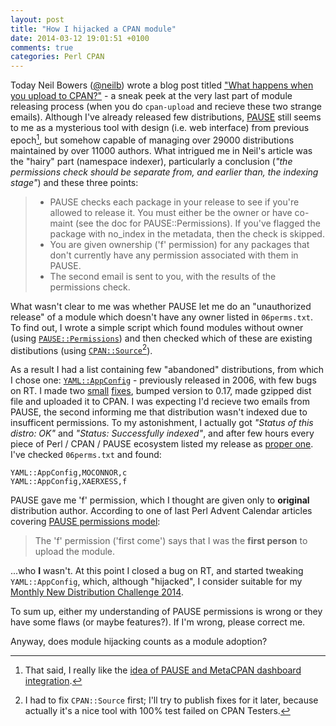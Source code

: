 ```yaml
---
layout: post
title: "How I hijacked a CPAN module"
date: 2014-03-12 19:01:51 +0100
comments: true
categories: Perl CPAN
---
```


Today Neil Bowers ([@neilb](https://twitter.com/neilbowers/)) wrote a blog post titled ["What happens when you upload to CPAN?"](http://neilb.org/2014/03/11/uploading-01.html) - a sneak peek at the very last part of module releasing process (when you do `cpan-upload` and recieve these two strange emails). Although I've already released few distributions, [PAUSE](https://pause.perl.org) still seems to me as a mysterious tool with design (i.e. web interface) from previous epoch[^1], but somehow capable of managing over 29000 distributions maintained by over 11000 authors. <!-- more -->What intrigued me in Neil's article was the "hairy" part (namespace indexer), particularly a conclusion (_"the permissions check should be separate from, and earlier than, the indexing stage"_) and these three points:

 > - PAUSE checks each package in your release to see if you're allowed to release it. You must either be the owner or have co-maint (see the doc for PAUSE::Permissions). If you've flagged the package with no_index in the metadata, then the check is skipped.
 > - You are given ownership ('f' permission) for any packages that don't currently have any permission associated with them in PAUSE.
 > - The second email is sent to you, with the results of the permissions check.

What wasn't clear to me was whether PAUSE let me do an "unauthorized release" of a module which doesn't have any owner listed in `06perms.txt`. To find out, I wrote a simple script which found modules without owner (using [`PAUSE::Permissions`](https://metacpan.org/pod/PAUSE::Permissions)) and then checked which of these are existing distibutions (using [`CPAN::Source`](https://metacpan.org/pod/CPAN::Source)[^2]). 

As a result I had a list containing few "abandoned" distributions, from which I chose one: [`YAML::AppConfig`](https://metacpan.org/pod/release/MOCONNOR/YAML-AppConfig-0.16/lib/YAML/AppConfig.pm) - previously released in 2006, with few bugs on RT. I made two [small](https://github.com/Xaerxess/YAML-AppConfig/commit/891079cc8c10cf660630503e6da7314a3cd977f9) [fixes](https://github.com/Xaerxess/YAML-AppConfig/commit/29a9017943a2db3ff4bbfe249fe3bd0f8dc4eda6), bumped version to 0.17, made gzipped dist file and uploaded it to CPAN. I was expecting I'd recieve two emails from PAUSE, the second informing me that distribution wasn't indexed due to insufficent permissions. To my astonishment, I actually got _"Status of this distro: OK"_ and _"Status: Successfully indexed"_, and after few hours every piece of Perl / CPAN / PAUSE ecosystem listed my release as [proper one](https://metacpan.org/pod/YAML::AppConfig). I've checked `06perms.txt` and found:

    YAML::AppConfig,MOCONNOR,c
    YAML::AppConfig,XAERXESS,f

PAUSE gave me 'f' permission, which I thought are given only to **original** distribution author. According to one of last Perl Advent Calendar articles covering [PAUSE permissions model](http://perladvent.org/2013/2013-12-08.html):

> The 'f' permission ('first come') says that I was the **first person** to upload the module.

...who **I** wasn't. At this point I closed a bug on RT, and started tweaking `YAML::AppConfig`, which, although "hijacked", I consider suitable for my [Monthly New Distribution Challenge 2014](https://questhub.io/realm/perl/quest/530a823b6e7817b05100001a).

To sum up, either my understanding of PAUSE permissions is wrong or they have some flaws (or maybe features?). If I'm wrong, please correct me.

Anyway, does module hijacking counts as a module adoption?

[^1]: That said, I really like the [idea of PAUSE and MetaCPAN dashboard integration](http://neilb.org/2014/03/10/cpan-dashboard.html#comment-1279343094).
[^2]: I had to fix `CPAN::Source` first; I'll try to publish fixes for it later, because actually it's a nice tool with 100% test failed on CPAN Testers.